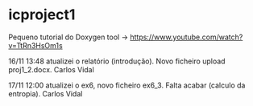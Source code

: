 # icproject1

Pequeno tutorial do Doxygen tool -> https://www.youtube.com/watch?v=TtRn3HsOm1s

16/11 13:48 atualizei o relatório (introdução). Novo ficheiro upload proj1_2.docx. Carlos Vidal

17/11 12:00 atualizei o ex6, novo ficheiro ex6_3. Falta acabar (calculo da entropia). Carlos Vidal
